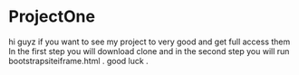 # ProjectOne

hi guyz if you want to see my project to very good and get  full access them In the first step you will download clone
and in the second step you will run bootstrapsiteiframe.html .
good luck .
